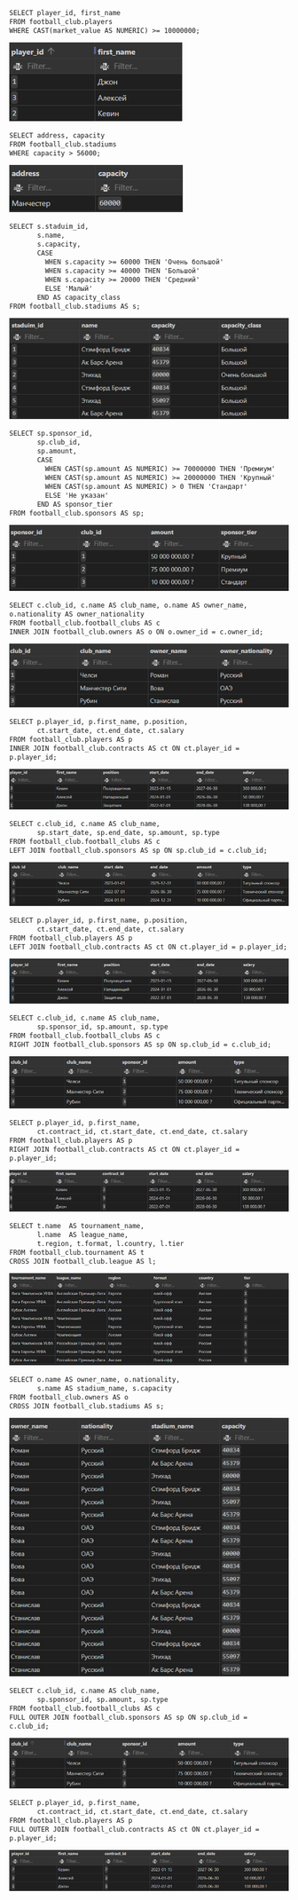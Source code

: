 ```
SELECT player_id, first_name
FROM football_club.players
WHERE CAST(market_value AS NUMERIC) >= 10000000;
```

![asdas](requests/1.jpg)

```
SELECT address, capacity
FROM football_club.stadiums
WHERE capacity > 56000;
```

![asdas](requests/2.jpg)

```
SELECT s.staduim_id,
       s.name,
       s.capacity,
       CASE
         WHEN s.capacity >= 60000 THEN 'Очень большой'
         WHEN s.capacity >= 40000 THEN 'Большой'
         WHEN s.capacity >= 20000 THEN 'Средний'
         ELSE 'Малый'
       END AS capacity_class
FROM football_club.stadiums AS s;
```

![asdas](requests/3.jpg)

```
SELECT sp.sponsor_id,
       sp.club_id,
       sp.amount,
       CASE
         WHEN CAST(sp.amount AS NUMERIC) >= 70000000 THEN 'Премиум'
         WHEN CAST(sp.amount AS NUMERIC) >= 20000000 THEN 'Крупный'
         WHEN CAST(sp.amount AS NUMERIC) > 0 THEN 'Стандарт'
         ELSE 'Не указан'
       END AS sponsor_tier
FROM football_club.sponsors AS sp;
```

![asdas](requests/4.jpg)

```
SELECT c.club_id, c.name AS club_name, o.name AS owner_name, o.nationality AS owner_nationality
FROM football_club.football_clubs AS c
INNER JOIN football_club.owners AS o ON o.owner_id = c.owner_id;
```

![asdas](requests/5.jpg)

```
SELECT p.player_id, p.first_name, p.position,
       ct.start_date, ct.end_date, ct.salary
FROM football_club.players AS p
INNER JOIN football_club.contracts AS ct ON ct.player_id = p.player_id;
```

![asdas](requests/6.jpg)

```
SELECT c.club_id, c.name AS club_name,
       sp.start_date, sp.end_date, sp.amount, sp.type
FROM football_club.football_clubs AS c
LEFT JOIN football_club.sponsors AS sp ON sp.club_id = c.club_id;
```

![asdas](requests/7.jpg)

```
SELECT p.player_id, p.first_name, p.position,
       ct.start_date, ct.end_date, ct.salary
FROM football_club.players AS p
LEFT JOIN football_club.contracts AS ct ON ct.player_id = p.player_id;
```

![asdas](requests/8.jpg)

```
SELECT c.club_id, c.name AS club_name,
       sp.sponsor_id, sp.amount, sp.type
FROM football_club.football_clubs AS c
RIGHT JOIN football_club.sponsors AS sp ON sp.club_id = c.club_id;
```

![asdas](requests/9.jpg)

```
SELECT p.player_id, p.first_name,
       ct.contract_id, ct.start_date, ct.end_date, ct.salary
FROM football_club.players AS p
RIGHT JOIN football_club.contracts AS ct ON ct.player_id = p.player_id;
```

![asdas](requests/10.jpg)

```
SELECT t.name  AS tournament_name,
       l.name  AS league_name,
       t.region, t.format, l.country, l.tier
FROM football_club.tournament AS t
CROSS JOIN football_club.league AS l;
```

![asdas](requests/11.jpg)

```
SELECT o.name AS owner_name, o.nationality,
       s.name AS stadium_name, s.capacity
FROM football_club.owners AS o
CROSS JOIN football_club.stadiums AS s;
```

![asdas](requests/12.jpg)

```
SELECT c.club_id, c.name AS club_name,
       sp.sponsor_id, sp.amount, sp.type
FROM football_club.football_clubs AS c
FULL OUTER JOIN football_club.sponsors AS sp ON sp.club_id = c.club_id;
```

![asdas](requests/13.jpg)

```
SELECT p.player_id, p.first_name,
       ct.contract_id, ct.start_date, ct.end_date, ct.salary
FROM football_club.players AS p
FULL OUTER JOIN football_club.contracts AS ct ON ct.player_id = p.player_id;
```

![asdas](requests/14.jpg)